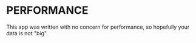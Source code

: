 # PERFORMANCE
This app was written with no concern for performance, so hopefully your data is not "big".

